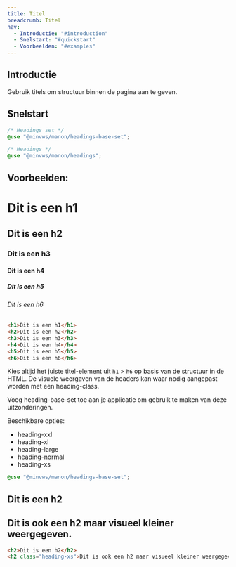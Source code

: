 ```yaml
---
title: Titel
breadcrumb: Titel
nav:
  - Introductie: "#introduction"
  - Snelstart: "#quickstart"
  - Voorbeelden: "#examples"
---
```


<h2 id="introduction">Introductie</h2>

Gebruik titels om structuur binnen de pagina aan te geven.

<h2 id="quickstart">Snelstart</h2>

```scss
/* Headings set */
@use "@minvws/manon/headings-base-set";

/* Headings */
@use "@minvws/manon/headings";
```

<h2 id="examples">Voorbeelden:</h2>

<div class="visual-example">
  <h1>Dit is een h1</h1>
  <h2>Dit is een h2</h2>
  <h3>Dit is een h3</h3>
  <h4>Dit is een h4</h4>
  <h5>Dit is een h5</h5>
  <h6>Dit is een h6</h6>
</div>

```html
<h1>Dit is een h1</h1>
<h2>Dit is een h2</h2>
<h3>Dit is een h3</h3>
<h4>Dit is een h4</h4>
<h5>Dit is een h5</h5>
<h6>Dit is een h6</h6>
```

Kies altijd het juiste titel-element uit `h1` > `h6` op basis van de structuur in de HTML. De visuele weergaven van de headers kan waar nodig aangepast worden met een heading-class. 

Voeg heading-base-set toe aan je applicatie om gebruik te maken van deze uitzonderingen.

Beschikbare opties: 
- heading-xxl
- heading-xl
- heading-large
- heading-normal
- heading-xs

```scss
@use "@minvws/manon/headings-base-set";
```

<div class="visual-example">
  <h2>Dit is een h2</h2>
  <h2 class="heading-xs">Dit is ook een h2 maar visueel kleiner weergegeven.</h2>
</div>

```html
<h2>Dit is een h2</h2>
<h2 class="heading-xs">Dit is ook een h2 maar visueel kleiner weergegeven.</h2>
```
